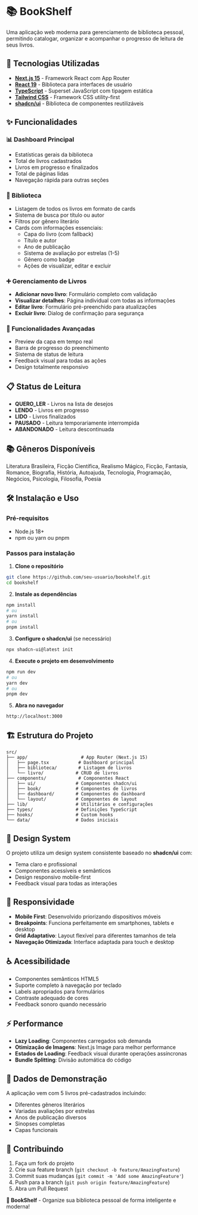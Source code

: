 # 📚 BookShelf

Uma aplicação web moderna para gerenciamento de biblioteca pessoal, permitindo catalogar, organizar e acompanhar o progresso de leitura de seus livros.

## 🚀 Tecnologias Utilizadas

- **[Next.js 15](https://nextjs.org/)** - Framework React com App Router
- **[React 19](https://react.dev/)** - Biblioteca para interfaces de usuário
- **[TypeScript](https://www.typescriptlang.org/)** - Superset JavaScript com tipagem estática
- **[Tailwind CSS](https://tailwindcss.com/)** - Framework CSS utility-first
- **[shadcn/ui](https://ui.shadcn.com/)** - Biblioteca de componentes reutilizáveis

## ✨ Funcionalidades

### 📊 Dashboard Principal

- Estatísticas gerais da biblioteca
- Total de livros cadastrados
- Livros em progresso e finalizados
- Total de páginas lidas
- Navegação rápida para outras seções

### 📖 Biblioteca

- Listagem de todos os livros em formato de cards
- Sistema de busca por título ou autor
- Filtros por gênero literário
- Cards com informações essenciais:
  - Capa do livro (com fallback)
  - Título e autor
  - Ano de publicação
  - Sistema de avaliação por estrelas (1-5)
  - Gênero como badge
  - Ações de visualizar, editar e excluir

### ➕ Gerenciamento de Livros

- **Adicionar novo livro**: Formulário completo com validação
- **Visualizar detalhes**: Página individual com todas as informações
- **Editar livro**: Formulário pré-preenchido para atualizações
- **Excluir livro**: Dialog de confirmação para segurança

### 🔧 Funcionalidades Avançadas

- Preview da capa em tempo real
- Barra de progresso do preenchimento
- Sistema de status de leitura
- Feedback visual para todas as ações
- Design totalmente responsivo

## 📋 Status de Leitura

- **QUERO_LER** - Livros na lista de desejos
- **LENDO** - Livros em progresso
- **LIDO** - Livros finalizados
- **PAUSADO** - Leitura temporariamente interrompida
- **ABANDONADO** - Leitura descontinuada

## 📚 Gêneros Disponíveis

Literatura Brasileira, Ficção Científica, Realismo Mágico, Ficção, Fantasia, Romance, Biografia, História, Autoajuda, Tecnologia, Programação, Negócios, Psicologia, Filosofia, Poesia

## 🛠️ Instalação e Uso

### Pré-requisitos

- Node.js 18+
- npm ou yarn ou pnpm

### Passos para instalação

1. **Clone o repositório**

```bash
git clone https://github.com/seu-usuario/bookshelf.git
cd bookshelf
```

2. **Instale as dependências**

```bash
npm install
# ou
yarn install
# ou
pnpm install
```

3. **Configure o shadcn/ui** (se necessário)

```bash
npx shadcn-ui@latest init
```

4. **Execute o projeto em desenvolvimento**

```bash
npm run dev
# ou
yarn dev
# ou
pnpm dev
```

5. **Abra no navegador**

```
http://localhost:3000
```

## 🏗️ Estrutura do Projeto

```
src/
├── app/                    # App Router (Next.js 15)
│   ├── page.tsx           # Dashboard principal
│   ├── biblioteca/        # Listagem de livros
│   └── livro/            # CRUD de livros
├── components/            # Componentes React
│   ├── ui/               # Componentes shadcn/ui
│   ├── book/             # Componentes de livros
│   ├── dashboard/        # Componentes do dashboard
│   └── layout/           # Componentes de layout
├── lib/                  # Utilitários e configurações
├── types/                # Definições TypeScript
├── hooks/                # Custom hooks
└── data/                 # Dados iniciais
```

## 🎨 Design System

O projeto utiliza um design system consistente baseado no **shadcn/ui** com:

- Tema claro e profissional
- Componentes acessíveis e semânticos
- Design responsivo mobile-first
- Feedback visual para todas as interações

## 📱 Responsividade

- **Mobile First**: Desenvolvido priorizando dispositivos móveis
- **Breakpoints**: Funciona perfeitamente em smartphones, tablets e desktop
- **Grid Adaptativo**: Layout flexível para diferentes tamanhos de tela
- **Navegação Otimizada**: Interface adaptada para touch e desktop

## ♿ Acessibilidade

- Componentes semânticos HTML5
- Suporte completo à navegação por teclado
- Labels apropriados para formulários
- Contraste adequado de cores
- Feedback sonoro quando necessário

## ⚡ Performance

- **Lazy Loading**: Componentes carregados sob demanda
- **Otimização de Imagens**: Next.js Image para melhor performance
- **Estados de Loading**: Feedback visual durante operações assíncronas
- **Bundle Splitting**: Divisão automática do código

## 🧪 Dados de Demonstração

A aplicação vem com 5 livros pré-cadastrados incluindo:

- Diferentes gêneros literários
- Variadas avaliações por estrelas
- Anos de publicação diversos
- Sinopses completas
- Capas funcionais

## 🤝 Contribuindo

1. Faça um fork do projeto
2. Crie sua feature branch (`git checkout -b feature/AmazingFeature`)
3. Commit suas mudanças (`git commit -m 'Add some AmazingFeature'`)
4. Push para a branch (`git push origin feature/AmazingFeature`)
5. Abra um Pull Request

**📖 BookShelf** - Organize sua biblioteca pessoal de forma inteligente e moderna!
